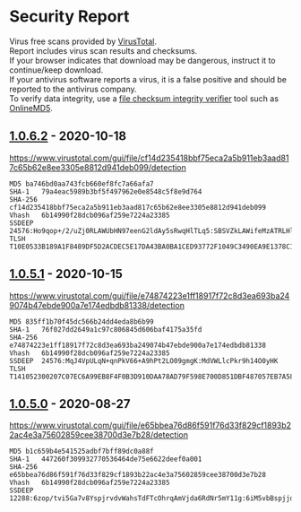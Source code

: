 # Security Report
Virus free scans provided by [VirusTotal](https://www.virustotal.com).  
Report includes virus scan results and checksums.  
If your browser indicates that download may be dangerous, instruct it to continue/keep download.  
If your antivirus software reports a virus, it is a false positive and should be reported to the antivirus company.  
To verify data integrity, use a [file checksum integrity verifier](https://en.wikipedia.org/wiki/File_verification) tool such as [OnlineMD5](http://onlinemd5.com).

## [1.0.6.2] - 2020-10-18
https://www.virustotal.com/gui/file/cf14d235418bbf75eca2a5b911eb3aad817c65b62e8ee3305e8812d941deb099/detection
```
MD5	ba746bd0aa743fcb660ef8fc7a66afa7
SHA-1	79a4eac5989b3bf5f497962e0e8548c5f8e9d764
SHA-256	cf14d235418bbf75eca2a5b911eb3aad817c65b62e8ee3305e8812d941deb099
Vhash	6b14990f28dcb096af259e7224a23385
SSDEEP	24576:Ho9qop+/2/uZj0RLAWUbHN97eenG2ldAy5sRwqHlTLq5:SBSVZkLAWifeMzATRLHlTLq5
TLSH	T10E0533B189A1F8489DF5D2ACDEC5E17DA43BA0BA1CED93772F1049C3490EA9E1378C15
```

## [1.0.5.1] - 2020-10-15
https://www.virustotal.com/gui/file/e74874223e1ff18917f72c8d3ea693ba249074b47ebde900a7e174edbdb81338/detection
```
MD5	835ff1b70f45dc566b24dd4eda8b6b99
SHA-1	76f027dd2649a1c97c806845d606baf4175a35fd
SHA-256	e74874223e1ff18917f72c8d3ea693ba249074b47ebde900a7e174edbdb81338
Vhash	6b14990f28dcb096af259e7224a23385
SSDEEP	24576:MqJ4VpULqN+qnPkV66+A9hPt2LO09gmgK:MdVWLlcPkr9h14O0yHK
TLSH	T141052300207C07EC6A99EB8F4F0B3D910DAA78AD79F598E700D851DBF487057EB7A589
```

## [1.0.5.0] - 2020-08-27
https://www.virustotal.com/gui/file/e65bbea76d86f591f76d33f829cf1893b22ac4e3a75602859cee38700d3e7b28/detection
```
MD5	b1c659b4e541525adbf7bff89dc0a88f
SHA-1	447260f309932770536464de75e6622deef0a001
SHA-256	e65bbea76d86f591f76d33f829cf1893b22ac4e3a75602859cee38700d3e7b28
Vhash	6b14990f28dcb096af259e7224a23385
SSDEEP	12288:6zop/tvi5Ga7v8YspjrvdvWahsTdFTcOhrqAmVjda6RdNr5mY11g:6iM5vbBspjjdvXhmAOrqAmVjddNrR1g
```

[1.0.6.2]: https://www.virustotal.com/gui/file/cf14d235418bbf75eca2a5b911eb3aad817c65b62e8ee3305e8812d941deb099/detection
[1.0.5.1]: https://www.virustotal.com/gui/file/e74874223e1ff18917f72c8d3ea693ba249074b47ebde900a7e174edbdb81338/detection
[1.0.5.0]: https://www.virustotal.com/gui/file/e65bbea76d86f591f76d33f829cf1893b22ac4e3a75602859cee38700d3e7b28/detection
